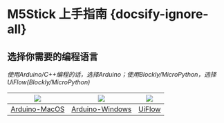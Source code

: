 # M5Stick 上手指南 {docsify-ignore-all}

## 选择你需要的编程语言

*使用Arduino/C++编程的话，选择Arduino；使用Blockly/MicroPython，选择UiFlow(Blockly/MicroPython)*

<!-- <img src="assets/img/getting_started_pics/arduino_logo.png"> | <img src="assets/img/getting_started_pics/blockly_and_micropython.png"> -->
<!-- ---|--- -->
<!-- [Arduino](zh_CN/quick_start/m5stick/m5stick_quick_start_with_arduino) | [UiFlow(Blockly/MicroPython)](zh_CN/quick_start/m5stick/m5stick_quick_start_with_uiflow) -->


<img src="assets/img/macos-logo.png"> | <img src="assets/img/windows-logo.png"> | <img src="assets/img/uiflow-logo.png">
---|---|---
[Arduino-MacOS](zh_CN/quick_start/m5stick/m5stick_quick_start_with_arduino_MacOS) | [Arduino-Windows](zh_CN/quick_start/m5stick/m5stick_quick_start_with_arduino_Windows) | [UiFlow](zh_CN/quick_start/m5stick/m5stick_quick_start_with_uiflow)